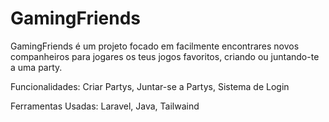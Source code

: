 # GamingFriends

GamingFriends é um projeto focado em facilmente encontrares novos companheiros para jogares os teus jogos favoritos, criando ou juntando-te a uma party.

 Funcionalidades:
Criar Partys,
Juntar-se a Partys,
Sistema de Login

 Ferramentas Usadas:
Laravel,
Java,
Tailwaind


